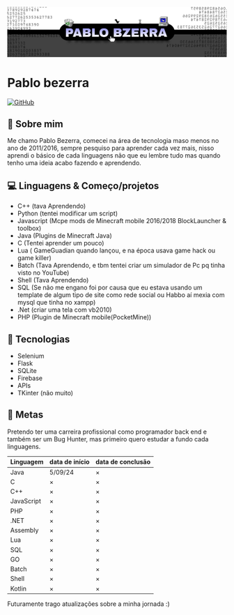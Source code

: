 ![banner](https://raw.githubusercontent.com/pablobzerra/pablobzerra/main/banner.jpg)

# Pablo bezerra
[![GitHub](https://img.shields.io/badge/GitHub-100000?style=for-the-badge&logo=github&logoColor=white)](https://github.com/pablobzerra)
## 🚀 Sobre mim
Me chamo Pablo Bezerra, comecei na área de tecnologia maso menos no ano de 2011/2016, sempre pesquiso para aprender cada vez mais, nisso aprendi o básico de cada linguagens  não que eu lembre tudo mas quando tenho uma ideia acabo fazendo e aprendendo.

## 💻 Linguagens & Começo/projetos
- C++ (tava Aprendendo)
- Python (tentei modificar um script)
- Javascript (Mcpe mods de Minecraft mobile 2016/2018 BlockLauncher & toolbox)
- Java (Plugins de Minecraft Java)
- C (Tentei aprender um pouco)
- Lua ( GameGuadian quando lançou, e na época usava game hack ou game killer)
- Batch (Tava Aprendendo, e tbm tentei criar um simulador de Pc pq tinha visto no YouTube)
- Shell (Tava Aprendendo)
- SQL (Se não me engano foi por causa que eu estava usando um template de algum tipo de site como rede social ou Habbo aí mexia com mysql que tinha no xampp)
- .Net (criar uma tela com vb2010) 
- PHP (Plugin de Minecraft mobile(PocketMine))

## 💽 Tecnologias
- Selenium
- Flask
- SQLite
- Firebase
- APIs
- TKinter (não muito)


##  🌟 Metas
Pretendo ter uma carreira profissional como programador back end e também ser um Bug Hunter, mas primeiro quero estudar a fundo cada linguagens.

| Linguagem | data de início | data de  conclusão |
| - | - | - |
| Java | 5/09/24 | × |
| C | × | × |
| C++ | × | × |
| JavaScript | ×  | × |
| PHP | × | × |
| .NET | × | × |
| Assembly | × | × |
| Lua | × | × |
| SQL | × | × |
| GO | × | × |
| Batch | × | × |
| Shell | × | × |
| Kotlin| × | × |

Futuramente trago atualizações 
sobre a minha jornada :)
###
